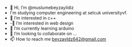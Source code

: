 - 👋 Hi, I’m @muslumebeyzayildiz
- I'm studying computer engineering at selcuk universityvf.
- 👀 I’m interested in c++
- -👀 I’m interested in web design
- 🌱 I’m currently learning arduino
- 💞️ I’m looking to collaborate on ...
- 📫 How to reach me  beyzayldz642@gmail.com

<!---
muslumebeyzayildiz/muslumebeyzayildiz is a ✨ special ✨ repository because its `README.md` (this file) appears on your GitHub profile.
You can click the Preview link to take a look at your changes.
--->
